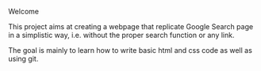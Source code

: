 Welcome

This project aims at creating a webpage that replicate Google Search page in a simplistic way, i.e. without the proper search function or any link. 

The goal is mainly to learn how to write basic html and css code as well as using git.

